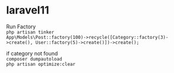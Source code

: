 # laravel11
 

Run Factory \
``php artisan tinker`` \
``App\Models\Post::factory(100)->recycle([Category::factory(3)->create(), User::factory(5)->create()])->create();``


if category not found \
``composer dumpautoload``\
``php artisan optimize:clear``

